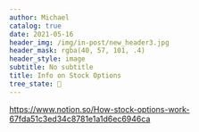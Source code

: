 ```yaml
---
author: Michael
catalog: true
date: 2021-05-16
header_img: /img/in-post/new_header3.jpg
header_mask: rgba(40, 57, 101, .4)
header_style: image
subtitle: No subtitle
title: Info on Stock Options
tree_state: 🌱
---
```


https://www.notion.so/How-stock-options-work-67fda51c3ed34c8781e1a1d6ec6946ca
